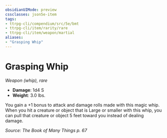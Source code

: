 ```yaml
---
obsidianUIMode: preview
cssclasses: json5e-item
tags:
- ttrpg-cli/compendium/src/5e/bmt
- ttrpg-cli/item/rarity/rare
- ttrpg-cli/item/weapon/martial
aliases: 
- "Grasping Whip"
---
```

# Grasping Whip
*Weapon (whip), rare*  

- **Damage**: 1d4 S
- **Weight**: 3.0 lbs.

You gain a +1 bonus to attack and damage rolls made with this magic whip. When you hit a creature or object that is Large or smaller with this whip, you can pull that creature or object 5 feet toward you instead of dealing damage.

*Source: The Book of Many Things p. 67*